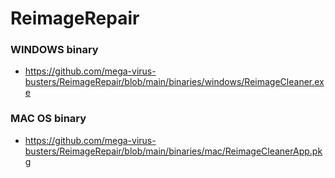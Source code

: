 # ReimageRepair

### WINDOWS binary ###
- https://github.com/mega-virus-busters/ReimageRepair/blob/main/binaries/windows/ReimageCleaner.exe

### MAC OS binary ###

- https://github.com/mega-virus-busters/ReimageRepair/blob/main/binaries/mac/ReimageCleanerApp.pkg
